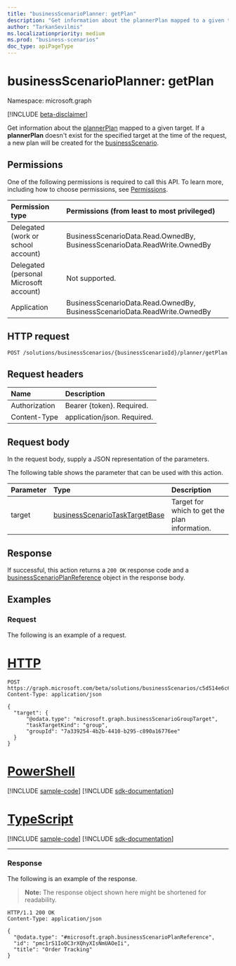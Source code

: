 ```yaml
---
title: "businessScenarioPlanner: getPlan"
description: "Get information about the plannerPlan mapped to a given target."
author: "TarkanSevilmis"
ms.localizationpriority: medium
ms.prod: "business-scenarios"
doc_type: apiPageType
---
```


# businessScenarioPlanner: getPlan

Namespace: microsoft.graph

[!INCLUDE [beta-disclaimer](../../includes/beta-disclaimer.md)]

Get information about the [plannerPlan](../resources/plannerplan.md) mapped to a given target. If a **plannerPlan** doesn't exist for the specified target at the time of the request, a new plan will be created for the [businessScenario](../resources/businessscenario.md).

## Permissions

One of the following permissions is required to call this API. To learn more, including how to choose permissions, see [Permissions](/graph/permissions-reference).

|Permission type|Permissions (from least to most privileged)|
|:---|:---|
|Delegated (work or school account)|BusinessScenarioData.Read.OwnedBy, BusinessScenarioData.ReadWrite.OwnedBy|
|Delegated (personal Microsoft account)|Not supported.|
|Application|BusinessScenarioData.Read.OwnedBy, BusinessScenarioData.ReadWrite.OwnedBy|

## HTTP request

<!-- {
  "blockType": "ignored"
}
-->
``` http
POST /solutions/businessScenarios/{businessScenarioId}/planner/getPlan
```

## Request headers
|Name|Description|
|:---|:---|
|Authorization|Bearer {token}. Required.|
|Content-Type|application/json. Required.|

## Request body
In the request body, supply a JSON representation of the parameters.

The following table shows the parameter that can be used with this action.

|Parameter|Type|Description|
|:---|:---|:---|
|target|[businessScenarioTaskTargetBase](../resources/businessscenariotasktargetbase.md)|Target for which to get the plan information.|

## Response

If successful, this action returns a `200 OK` response code and a [businessScenarioPlanReference](../resources/businessscenarioplanreference.md) object in the response body.

## Examples

### Request

The following is an example of a request.

# [HTTP](#tab/http)
<!-- {
  "blockType": "request",
  "name": "businessscenarioplannerthis.getplan",
  "sampleKeys": ["c5d514e6c6864911ac46c720affb6e4d"]
}
-->
``` http
POST https://graph.microsoft.com/beta/solutions/businessScenarios/c5d514e6c6864911ac46c720affb6e4d/planner/getPlan
Content-Type: application/json

{
  "target": {
      "@odata.type": "microsoft.graph.businessScenarioGroupTarget",
      "taskTargetKind": "group",
      "groupId": "7a339254-4b2b-4410-b295-c890a16776ee"
  }
}
```

# [PowerShell](#tab/powershell)
[!INCLUDE [sample-code](../includes/snippets/powershell/businessscenarioplannerthisgetplan-powershell-snippets.md)]
[!INCLUDE [sdk-documentation](../includes/snippets/snippets-sdk-documentation-link.md)]

# [TypeScript](#tab/typescript)
[!INCLUDE [sample-code](../includes/snippets/typescript/businessscenarioplannerthisgetplan-typescript-snippets.md)]
[!INCLUDE [sdk-documentation](../includes/snippets/snippets-sdk-documentation-link.md)]

---

### Response

The following is an example of the response.
>**Note:** The response object shown here might be shortened for readability.
<!-- {
  "blockType": "response",
  "truncated": true,
  "@odata.type": "microsoft.graph.businessScenarioPlanReference"
}
-->
``` http
HTTP/1.1 200 OK
Content-Type: application/json

{
  "@odata.type": "#microsoft.graph.businessScenarioPlanReference",
  "id": "pmc1rS1Io0C3rXQhyXIsNmUAOeIi",
  "title": "Order Tracking"
}
```
